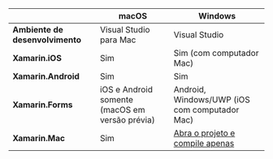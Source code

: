 ||macOS|Windows|
|---|---|---|
|**Ambiente de desenvolvimento**|Visual Studio para Mac|Visual Studio|
|**Xamarin.iOS**|Sim|Sim (com computador Mac)|
|**Xamarin.Android**|Sim|Sim|
|**Xamarin.Forms**|iOS e Android somente (macOS em versão prévia)|Android, Windows/UWP (iOS com computador Mac)|
|**Xamarin.Mac**|Sim|[Abra o projeto e compile apenas](https://developer.xamarin.com/releases/vs/xamarin.vs_4/xamarin.vs_4.2/#Xamarin.Mac_minimum_support.)| 